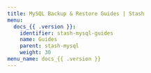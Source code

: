 ```yaml
---
title: MySQL Backup & Restore Guides | Stash
menu:
  docs_{{ .version }}:
    identifier: stash-mysql-guides
    name: Guides
    parent: stash-mysql
    weight: 30
menu_name: docs_{{ .version }}
---
```


